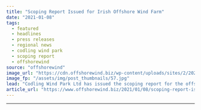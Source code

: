 ```yaml
---
title: "Scoping Report Issued for Irish Offshore Wind Farm"
date: "2021-01-08"
tags: 
  - featured
  - headlines
  - press releases
  - regional news
  - codling wind park
  - scoping report
  - offshorewind
source: "offshorewind"
image_url: "https://cdn.offshorewind.biz/wp-content/uploads/sites/2/2021/01/08093003/Scoping-Report-Issued-for-Irish-Offshore-Wind-Farm.jpg"
image_fp: "/assets/img/post_thumbnails/57.jpg"
lead: "Codling Wind Park Ltd has issued the scoping report for the offshore elements of"
article_url: "https://www.offshorewind.biz/2021/01/08/scoping-report-issued-for-irish-offshore-wind-farm/"
---
```


---
